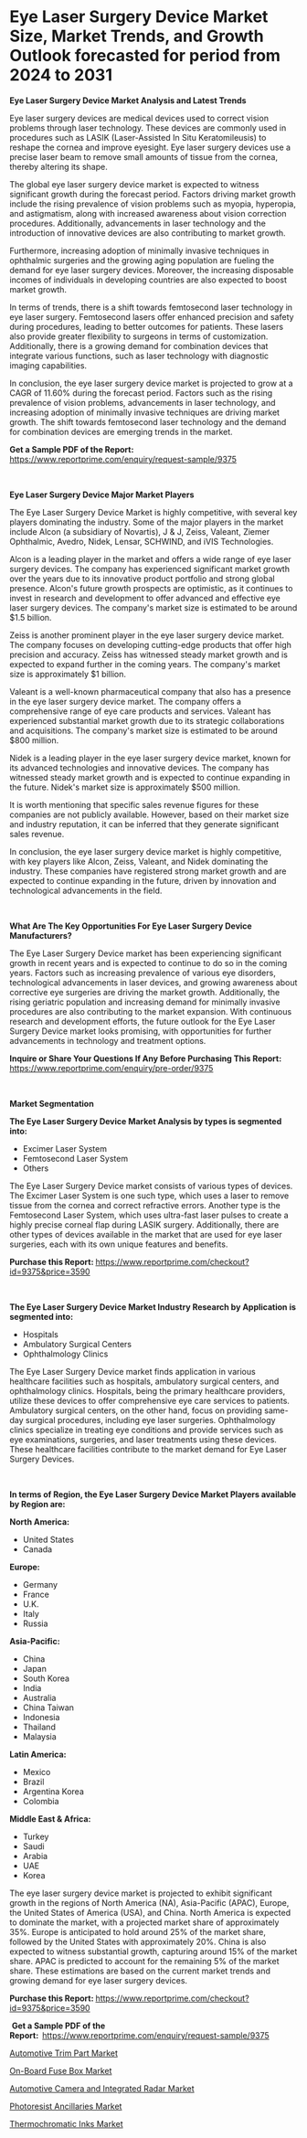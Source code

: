 <p><h1>Eye Laser Surgery Device Market Size, Market Trends, and Growth Outlook forecasted for period from 2024 to 2031</h1></p><p><strong>Eye Laser Surgery Device Market Analysis and Latest Trends</strong></p>
<p><p>Eye laser surgery devices are medical devices used to correct vision problems through laser technology. These devices are commonly used in procedures such as LASIK (Laser-Assisted In Situ Keratomileusis) to reshape the cornea and improve eyesight. Eye laser surgery devices use a precise laser beam to remove small amounts of tissue from the cornea, thereby altering its shape.</p><p>The global eye laser surgery device market is expected to witness significant growth during the forecast period. Factors driving market growth include the rising prevalence of vision problems such as myopia, hyperopia, and astigmatism, along with increased awareness about vision correction procedures. Additionally, advancements in laser technology and the introduction of innovative devices are also contributing to market growth.</p><p>Furthermore, increasing adoption of minimally invasive techniques in ophthalmic surgeries and the growing aging population are fueling the demand for eye laser surgery devices. Moreover, the increasing disposable incomes of individuals in developing countries are also expected to boost market growth.</p><p>In terms of trends, there is a shift towards femtosecond laser technology in eye laser surgery. Femtosecond lasers offer enhanced precision and safety during procedures, leading to better outcomes for patients. These lasers also provide greater flexibility to surgeons in terms of customization. Additionally, there is a growing demand for combination devices that integrate various functions, such as laser technology with diagnostic imaging capabilities.</p><p>In conclusion, the eye laser surgery device market is projected to grow at a CAGR of 11.60% during the forecast period. Factors such as the rising prevalence of vision problems, advancements in laser technology, and increasing adoption of minimally invasive techniques are driving market growth. The shift towards femtosecond laser technology and the demand for combination devices are emerging trends in the market.</p></p>
<p><strong>Get a Sample PDF of the Report:&nbsp;</strong> <a href="https://www.reportprime.com/enquiry/request-sample/9375">https://www.reportprime.com/enquiry/request-sample/9375</a></p>
<p>&nbsp;</p>
<p><strong>Eye Laser Surgery Device Major Market Players</strong></p>
<p><p>The Eye Laser Surgery Device Market is highly competitive, with several key players dominating the industry. Some of the major players in the market include Alcon (a subsidiary of Novartis), J & J, Zeiss, Valeant, Ziemer Ophthalmic, Avedro, Nidek, Lensar, SCHWIND, and iVIS Technologies. </p><p>Alcon is a leading player in the market and offers a wide range of eye laser surgery devices. The company has experienced significant market growth over the years due to its innovative product portfolio and strong global presence. Alcon's future growth prospects are optimistic, as it continues to invest in research and development to offer advanced and effective eye laser surgery devices. The company's market size is estimated to be around $1.5 billion.</p><p>Zeiss is another prominent player in the eye laser surgery device market. The company focuses on developing cutting-edge products that offer high precision and accuracy. Zeiss has witnessed steady market growth and is expected to expand further in the coming years. The company's market size is approximately $1 billion.</p><p>Valeant is a well-known pharmaceutical company that also has a presence in the eye laser surgery device market. The company offers a comprehensive range of eye care products and services. Valeant has experienced substantial market growth due to its strategic collaborations and acquisitions. The company's market size is estimated to be around $800 million.</p><p>Nidek is a leading player in the eye laser surgery device market, known for its advanced technologies and innovative devices. The company has witnessed steady market growth and is expected to continue expanding in the future. Nidek's market size is approximately $500 million.</p><p>It is worth mentioning that specific sales revenue figures for these companies are not publicly available. However, based on their market size and industry reputation, it can be inferred that they generate significant sales revenue.</p><p>In conclusion, the eye laser surgery device market is highly competitive, with key players like Alcon, Zeiss, Valeant, and Nidek dominating the industry. These companies have registered strong market growth and are expected to continue expanding in the future, driven by innovation and technological advancements in the field.</p></p>
<p>&nbsp;</p>
<p><strong>What Are The Key Opportunities For Eye Laser Surgery Device Manufacturers?</strong></p>
<p><p>The Eye Laser Surgery Device market has been experiencing significant growth in recent years and is expected to continue to do so in the coming years. Factors such as increasing prevalence of various eye disorders, technological advancements in laser devices, and growing awareness about corrective eye surgeries are driving the market growth. Additionally, the rising geriatric population and increasing demand for minimally invasive procedures are also contributing to the market expansion. With continuous research and development efforts, the future outlook for the Eye Laser Surgery Device market looks promising, with opportunities for further advancements in technology and treatment options.</p></p>
<p><strong>Inquire or Share Your Questions If Any Before Purchasing This Report:</strong> <a href="https://www.reportprime.com/enquiry/pre-order/9375">https://www.reportprime.com/enquiry/pre-order/9375</a></p>
<p>&nbsp;</p>
<p><strong>Market Segmentation</strong></p>
<p><strong>The Eye Laser Surgery Device Market Analysis by types is segmented into:</strong></p>
<p><ul><li>Excimer Laser System</li><li>Femtosecond Laser System</li><li>Others</li></ul></p>
<p><p>The Eye Laser Surgery Device market consists of various types of devices. The Excimer Laser System is one such type, which uses a laser to remove tissue from the cornea and correct refractive errors. Another type is the Femtosecond Laser System, which uses ultra-fast laser pulses to create a highly precise corneal flap during LASIK surgery. Additionally, there are other types of devices available in the market that are used for eye laser surgeries, each with its own unique features and benefits.</p></p>
<p><strong>Purchase this Report:&nbsp;</strong><a href="https://www.reportprime.com/checkout?id=9375&price=3590">https://www.reportprime.com/checkout?id=9375&price=3590</a></p>
<p>&nbsp;</p>
<p><strong>The Eye Laser Surgery Device Market Industry Research by Application is segmented into:</strong></p>
<p><ul><li>Hospitals</li><li>Ambulatory Surgical Centers</li><li>Ophthalmology Clinics</li></ul></p>
<p><p>The Eye Laser Surgery Device market finds application in various healthcare facilities such as hospitals, ambulatory surgical centers, and ophthalmology clinics. Hospitals, being the primary healthcare providers, utilize these devices to offer comprehensive eye care services to patients. Ambulatory surgical centers, on the other hand, focus on providing same-day surgical procedures, including eye laser surgeries. Ophthalmology clinics specialize in treating eye conditions and provide services such as eye examinations, surgeries, and laser treatments using these devices. These healthcare facilities contribute to the market demand for Eye Laser Surgery Devices.</p></p>
<p>&nbsp;</p>
<p><strong>In terms of Region, the Eye Laser Surgery Device Market Players available by Region are:</strong></p>
<p>
    <p> <strong> North America: </strong>
        <ul>
            <li>United States</li>
            <li>Canada</li>
        </ul>
        </p> 
    <p> <strong> Europe: </strong>
        <ul>
            <li>Germany</li>
            <li>France</li>
            <li>U.K.</li>
            <li>Italy</li>
            <li>Russia</li>
        </ul>
        </p> 
    <p> <strong> Asia-Pacific: </strong>
        <ul>
            <li>China</li>
            <li>Japan</li>
            <li>South Korea</li>
            <li>India</li>
            <li>Australia</li>
            <li>China Taiwan</li>
            <li>Indonesia</li>
            <li>Thailand</li>
            <li>Malaysia</li>
        </ul>
        </p> 
    <p> <strong> Latin America: </strong>
        <ul>
            <li>Mexico</li>
            <li>Brazil</li>
            <li>Argentina Korea</li>
            <li>Colombia</li>
        </ul>
        </p> 
    <p> <strong> Middle East & Africa: </strong>
        <ul>
            <li>Turkey</li>
            <li>Saudi</li>
            <li>Arabia</li>
            <li>UAE</li>
            <li>Korea</li>
        </ul>
    </p>
    </p>
<p><p>The eye laser surgery device market is projected to exhibit significant growth in the regions of North America (NA), Asia-Pacific (APAC), Europe, the United States of America (USA), and China. North America is expected to dominate the market, with a projected market share of approximately 35%. Europe is anticipated to hold around 25% of the market share, followed by the United States with approximately 20%. China is also expected to witness substantial growth, capturing around 15% of the market share. APAC is predicted to account for the remaining 5% of the market share. These estimations are based on the current market trends and growing demand for eye laser surgery devices.</p></p>
<p><strong>Purchase this Report: </strong><a href="https://www.reportprime.com/checkout?id=9375&price=3590">https://www.reportprime.com/checkout?id=9375&price=3590</a></p>
<p>&nbsp;<strong>Get a Sample PDF of the Report:&nbsp;&nbsp;</strong><a href="https://www.reportprime.com/enquiry/request-sample/9375">https://www.reportprime.com/enquiry/request-sample/9375</a></p>
<p><strong></strong></p>
<p><p><a href="https://medium.com/@mattwalker9889/analyzing-automotive-trim-part-market-global-industry-perspective-and-forecast-2024-to-2031-a3eb9455d990">Automotive Trim Part Market</a></p><p><a href="https://medium.com/@mattwalker9889/on-board-fuse-box-market-insight-market-trends-growth-forecasted-from-2024-to-2031-9a969c5eeaf4">On-Board Fuse Box Market</a></p><p><a href="https://medium.com/@mattwalker9889/automotive-camera-and-integrated-radar-market-size-cagr-trends-2024-2030-8612117598a2">Automotive Camera and Integrated Radar Market</a></p><p><a href="https://medium.com/@oralhayes/photoresist-ancillaries-market-size-reveals-the-best-marketing-channels-in-global-industry-932d468ec7f0">Photoresist Ancillaries Market</a></p><p><a href="https://medium.com/@oralhayes/thermochromatic-inks-market-the-key-to-successful-business-strategy-forecast-till-2031-fd4e786ff4c0">Thermochromatic Inks Market</a></p></p>